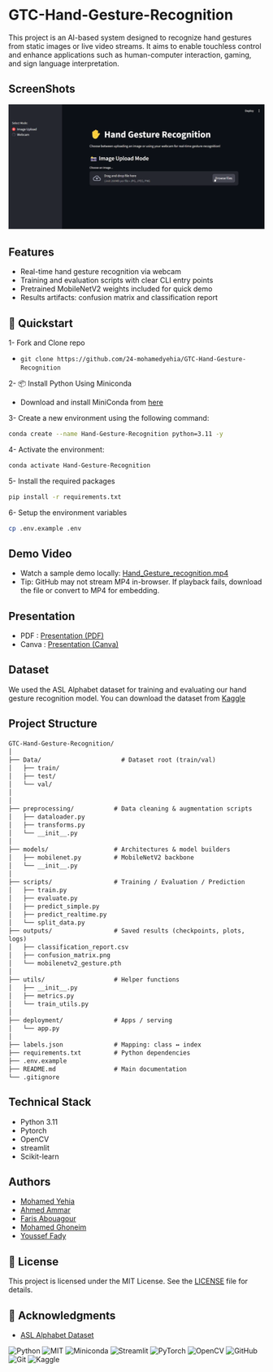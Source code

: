 # GTC-Hand-Gesture-Recognition
This project is an AI-based system designed to recognize hand gestures from static images or live video streams. It aims to enable touchless control and enhance applications such as human-computer interaction, gaming, and sign language interpretation.

## ScreenShots
![ScreenShot](./public/Screenshot.png)

## Features
- Real-time hand gesture recognition via webcam
- Training and evaluation scripts with clear CLI entry points
- Pretrained MobileNetV2 weights included for quick demo
- Results artifacts: confusion matrix and classification report


## 🚀 Quickstart

1- Fork and Clone repo
 - `git clone https://github.com/24-mohamedyehia/GTC-Hand-Gesture-Recognition`

2- 📦 Install Python Using Miniconda
 - Download and install MiniConda from [here](https://www.anaconda.com/docs/getting-started/miniconda/main#quick-command-line-install)

3- Create a new environment using the following command:
```bash
conda create --name Hand-Gesture-Recognition python=3.11 -y
```

4- Activate the environment:
```bash
conda activate Hand-Gesture-Recognition
```

5- Install the required packages
```bash
pip install -r requirements.txt
```

6- Setup the environment variables
```bash
cp .env.example .env
```
## Demo Video
- Watch a sample demo locally: [Hand_Gesture_recognition.mp4](https://github.com/24-mohamedyehia/GTC-Hand-Gesture-Recognition/raw/refs/heads/main/public/Hand_Gesture_recognition.mp4)
- Tip: GitHub may not stream MP4 in-browser. If playback fails, download the file or convert to MP4 for embedding.

## Presentation
  - PDF : [Presentation (PDF)](./public/Hand-Gesture-Recognition.pdf)
  - Canva : [Presentation (Canva)](https://www.canva.com/design/DAG0GoYWolQ/xzrvgT9eK9UnoKCGMwtb1g/edit)

## Dataset
We used the ASL Alphabet dataset for training and evaluating our hand gesture recognition model.
You can download the dataset from [Kaggle](https://www.kaggle.com/datasets/grassknoted/asl-alphabet)

## Project Structure
```
GTC-Hand-Gesture-Recognition/
│
├── Data/                      # Dataset root (train/val)
│   ├── train/
│   ├── test/
│   └── val/
│
│
├── preprocessing/           # Data cleaning & augmentation scripts
│   ├── dataloader.py
│   ├── transforms.py
│   └── __init__.py
│
├── models/                  # Architectures & model builders
│   ├── mobilenet.py         # MobileNetV2 backbone
│   └── __init__.py
│
├── scripts/                 # Training / Evaluation / Prediction
│   ├── train.py
│   ├── evaluate.py
│   ├── predict_simple.py
│   ├── predict_realtime.py
│   └── split_data.py
├── outputs/                 # Saved results (checkpoints, plots, logs)
│   ├── classification_report.csv
│   ├── confusion_matrix.png
│   └── mobilenetv2_gesture.pth
│
├── utils/                   # Helper functions       
│   ├── __init__.py
│   ├── metrics.py
│   └── train_utils.py
│
├── deployment/              # Apps / serving
│   └── app.py              
│
├── labels.json              # Mapping: class ↔ index
├── requirements.txt         # Python dependencies
├── .env.example        
├── README.md                # Main documentation
└── .gitignore
```
## Technical Stack
 - Python 3.11
 - Pytorch
 - OpenCV
 - streamlit
 - Scikit-learn

## Authors
- [Mohamed Yehia](https://github.com/24-mohamedyehia)
- [Ahmed Ammar](https://github.com/a7med-3mmar)
- [Faris Abouagour](https://github.com/faris-agour)
- [Mohamed Ghoneim](https://github.com/mohamed-aliii)
- [Youssef Fady](https://github.com/Youssefady)

## 📜 License
This project is licensed under the MIT License. See the [LICENSE](./LICENSE) file for details.

## 📝 Acknowledgments
- [ASL Alphabet Dataset](https://www.kaggle.com/datasets/grassknoted/asl-alphabet)

![Python](https://img.shields.io/badge/python-3.11-blue)
![MIT](https://img.shields.io/badge/MIT-green)
![Miniconda](https://img.shields.io/badge/Miniconda-FF6C37.svg?style=for-the-badge&logo=Miniconda&logoColor=black)
![Streamlit](https://img.shields.io/badge/Streamlit-FF6C37.svg?style=for-the-badge&logo=Streamlit&logoColor=black)
![PyTorch](https://img.shields.io/badge/PyTorch-FF6C37.svg?style=for-the-badge&logo=PyTorch&logoColor=black)
![OpenCV](https://img.shields.io/badge/OpenCV-FF6C37.svg?style=for-the-badge&logo=OpenCV&logoColor=black)
![GitHub](https://img.shields.io/badge/GitHub-FF6C37.svg?style=for-the-badge&logo=GitHub&logoColor=black)
![Git](https://img.shields.io/badge/Git-FF6C37.svg?style=for-the-badge&logo=Git&logoColor=black)
![Kaggle](https://img.shields.io/badge/Kaggle-FF6C37.svg?style=for-the-badge&logo=Kaggle&logoColor=black)


